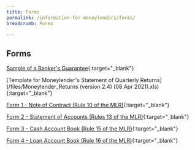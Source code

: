 ```yaml
---
title: Forms
permalink: /information-for-moneylenders/forms/
breadcrumb: Forms

---
```



Forms
---
[Sample of a Banker's Guarantee](/files/BANKERSGUARANTEEFORMAT_01082017.pdf){:target="_blank"} 

[Template for Moneylender's Statement of Quarterly Returns](/files/Moneylender_Returns (version 2.4) (08 Apr 2021).xls){:target="_blank"}

[Form 1 - Note of Contract (Rule 10 of the MLR)](/files/Form1-NoteofContract(Rule10oftheMLR).pdf){:target="_blank"} 

[Form 2 - Statement of Accounts (Rules 13 of the MLR)](/files/Form2-StatementofAccounts(Rule13oftheMLR).xlsx){:target="_blank"} 

[Form 3 - Cash Account Book (Rule 15 of the MLR)](/files/Form3-CashAccountBook(Rule15oftheMLR).docx){:target="_blank"} 

[Form 4 - Loan Account Book (Rule 16 of the MLR)](/files/Form4-LoanAccountBook(Rule16oftheMLR).docx){:target="_blank"}
